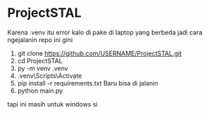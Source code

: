 # ProjectSTAL

Karena .venv itu error kalo di pake di laptop yang berbeda jadi cara ngejalanin repo ini gini

1. git clone https://github.com/USERNAME/ProjectSTAL.git
2. cd ProjectSTAL
3. py -m venv .venv
4. .venv\Scripts\Activate
5. pip install -r requirements.txt
Baru bisa di jalanin
7. python main.py

tapi ini masih untuk windows si
